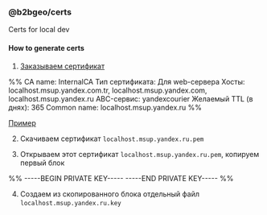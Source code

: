 ### @b2bgeo/certs

Certs for local dev

#### How to generate certs

1. [Заказываем сертификат](https://crt.yandex-team.ru/certificates)

%%
CA name: InternalCA
Тип сертификата: Для web-сервера
Хосты: localhost.msup.yandex.com.tr, localhost.msup.yandex.com, localhost.msup.yandex.ru
ABC-сервис: yandexcourier
Желаемый TTL (в днях): 365
Common name: localhost.msup.yandex.ru
%%

[Пример](https://crt.yandex-team.ru/certificates/5009463?serial_number=7F001DEB3EC0AEC722323D816E0002001DEB3E)

2. Скачиваем сертификат `localhost.msup.yandex.ru.pem`

3. Открываем этот сертификат `localhost.msup.yandex.ru.pem`, копируем первый блок

%%
-----BEGIN PRIVATE KEY-----
<base64>
-----END PRIVATE KEY-----
%%

4. Создаем из скопированного блока отдельный файл `localhost.msup.yandex.ru.key`
